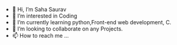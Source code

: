 - 👋 Hi, I’m Saha Saurav
- 👀 I’m interested in Coding
- 🌱 I’m currently learning python,Front-end web development, C.
- 💞️ I’m looking to collaborate on any Projects.
- 📫 How to reach me ...

<!---
sahasaurav007/sahasaurav007 is a ✨ special ✨ repository because its `README.md` (this file) appears on your GitHub profile.
You can click the Preview link to take a look at your changes.
--->
